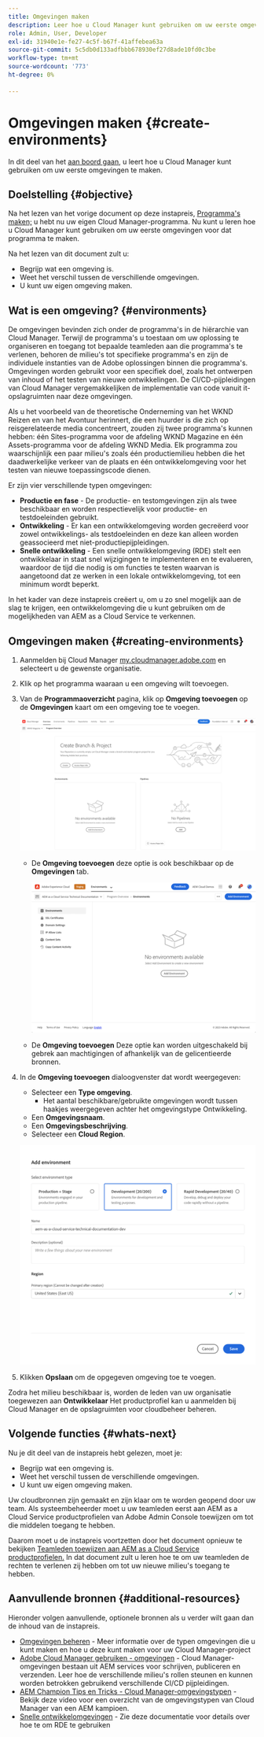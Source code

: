 ```yaml
---
title: Omgevingen maken
description: Leer hoe u Cloud Manager kunt gebruiken om uw eerste omgevingen te maken.
role: Admin, User, Developer
exl-id: 31940e1e-fe27-4c5f-b67f-41affebea63a
source-git-commit: 5c5db0d133adfbbb678930ef27d8ade10fd0c3be
workflow-type: tm+mt
source-wordcount: '773'
ht-degree: 0%

---
```


# Omgevingen maken {#create-environments}

In dit deel van het [aan boord gaan,](overview.md) u leert hoe u Cloud Manager kunt gebruiken om uw eerste omgevingen te maken.

## Doelstelling {#objective}

Na het lezen van het vorige document op deze instapreis, [Programma&#39;s maken;](create-program.md) u hebt nu uw eigen Cloud Manager-programma. Nu kunt u leren hoe u Cloud Manager kunt gebruiken om uw eerste omgevingen voor dat programma te maken.

Na het lezen van dit document zult u:

* Begrijp wat een omgeving is.
* Weet het verschil tussen de verschillende omgevingen.
* U kunt uw eigen omgeving maken.

## Wat is een omgeving? {#environments}

De omgevingen bevinden zich onder de programma&#39;s in de hiërarchie van Cloud Manager. Terwijl de programma&#39;s u toestaan om uw oplossing te organiseren en toegang tot bepaalde teamleden aan die programma&#39;s te verlenen, behoren de milieu&#39;s tot specifieke programma&#39;s en zijn de individuele instanties van de Adobe oplossingen binnen die programma&#39;s. Omgevingen worden gebruikt voor een specifiek doel, zoals het ontwerpen van inhoud of het testen van nieuwe ontwikkelingen. De CI/CD-pijpleidingen van Cloud Manager vergemakkelijken de implementatie van code vanuit it-opslagruimten naar deze omgevingen.

Als u het voorbeeld van de theoretische Onderneming van het WKND Reizen en van het Avontuur herinnert, die een huurder is die zich op reisgerelateerde media concentreert, zouden zij twee programma&#39;s kunnen hebben: één Sites-programma voor de afdeling WKND Magazine en één Assets-programma voor de afdeling WKND Media. Elk programma zou waarschijnlijk een paar milieu&#39;s zoals één productiemilieu hebben die het daadwerkelijke verkeer van de plaats en één ontwikkelomgeving voor het testen van nieuwe toepassingscode dienen.

Er zijn vier verschillende typen omgevingen:

* **Productie en fase** - De productie- en testomgevingen zijn als twee beschikbaar en worden respectievelijk voor productie- en testdoeleinden gebruikt.
* **Ontwikkeling** - Er kan een ontwikkelomgeving worden gecreëerd voor zowel ontwikkelings- als testdoeleinden en deze kan alleen worden geassocieerd met niet-productiepijpleidingen.
* **Snelle ontwikkeling** - Een snelle ontwikkelomgeving (RDE) stelt een ontwikkelaar in staat snel wijzigingen te implementeren en te evalueren, waardoor de tijd die nodig is om functies te testen waarvan is aangetoond dat ze werken in een lokale ontwikkelomgeving, tot een minimum wordt beperkt.

In het kader van deze instapreis creëert u, om u zo snel mogelijk aan de slag te krijgen, een ontwikkelomgeving die u kunt gebruiken om de mogelijkheden van AEM as a Cloud Service te verkennen.

## Omgevingen maken {#creating-environments}

1. Aanmelden bij Cloud Manager [my.cloudmanager.adobe.com](https://my.cloudmanager.adobe.com/) en selecteert u de gewenste organisatie.

1. Klik op het programma waaraan u een omgeving wilt toevoegen.

1. Van de **Programmaoverzicht** pagina, klik op **Omgeving toevoegen** op de **Omgevingen** kaart om een omgeving toe te voegen.

   ![Milieukaart](/help/implementing/cloud-manager/assets/no-environments.png)

   * De **Omgeving toevoegen** deze optie is ook beschikbaar op de **Omgevingen** tab.

      ![Het tabblad Omgevingen](/help/implementing/cloud-manager/assets/environments-tab.png)

   * De **Omgeving toevoegen** Deze optie kan worden uitgeschakeld bij gebrek aan machtigingen of afhankelijk van de gelicentieerde bronnen.

1. In de **Omgeving toevoegen** dialoogvenster dat wordt weergegeven:

   * Selecteer een **Type omgeving**.
      * Het aantal beschikbare/gebruikte omgevingen wordt tussen haakjes weergegeven achter het omgevingstype Ontwikkeling.
   * Een **Omgevingsnaam**.
   * Een **Omgevingsbeschrijving**.
   * Selecteer een **Cloud Region**.

   ![Omgevingsdialoogvenster toevoegen](/help/implementing/cloud-manager/assets/add-environment2.png)

1. Klikken **Opslaan** om de opgegeven omgeving toe te voegen.

Zodra het milieu beschikbaar is, worden de leden van uw organisatie toegewezen aan **Ontwikkelaar** Het productprofiel kan u aanmelden bij Cloud Manager en de opslagruimten voor cloudbeheer beheren.

## Volgende functies {#whats-next}

Nu je dit deel van de instapreis hebt gelezen, moet je:

* Begrijp wat een omgeving is.
* Weet het verschil tussen de verschillende omgevingen.
* U kunt uw eigen omgeving maken.

Uw cloudbronnen zijn gemaakt en zijn klaar om te worden geopend door uw team. Als systeembeheerder moet u uw teamleden eerst aan AEM as a Cloud Service productprofielen van Adobe Admin Console toewijzen om tot die middelen toegang te hebben.

Daarom moet u de instapreis voortzetten door het document opnieuw te bekijken [Teamleden toewijzen aan AEM as a Cloud Service productprofielen.](assign-profiles-aem.md)  In dat document zult u leren hoe te om uw teamleden de rechten te verlenen zij hebben om tot uw nieuwe milieu&#39;s toegang te hebben.

## Aanvullende bronnen {#additional-resources}

Hieronder volgen aanvullende, optionele bronnen als u verder wilt gaan dan de inhoud van de instapreis.

* [Omgevingen beheren](/help/implementing/cloud-manager/manage-environments.md) - Meer informatie over de typen omgevingen die u kunt maken en hoe u deze kunt maken voor uw Cloud Manager-project
* [Adobe Cloud Manager gebruiken - omgevingen](https://experienceleague.adobe.com/docs/experience-manager-learn/cloud-service/cloud-manager/environments.html) - Cloud Manager-omgevingen bestaan uit AEM services voor schrijven, publiceren en verzenden. Leer hoe de verschillende milieu&#39;s rollen steunen en kunnen worden betrokken gebruikend verschillende CI/CD pijpleidingen.
* [AEM Champion Tips en Tricks - Cloud Manager-omgevingstypen](https://experienceleague.adobe.com/docs/experience-manager-learn/cloud-service/expert-resources/aem-champions/environment-types.md) - Bekijk deze video voor een overzicht van de omgevingstypen van Cloud Manager van een AEM kampioen.
* [Snelle ontwikkelomgevingen](/help/implementing/developing/introduction/rapid-development-environments.md) - Zie deze documentatie voor details over hoe te om RDE te gebruiken
